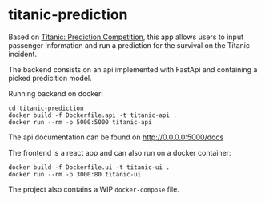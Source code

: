 # titanic-prediction

Based on [Titanic: Prediction Competition](https://www.kaggle.com/c/titanic), this app allows users to input passenger information and run a prediction for the survival on the Titanic incident.

The backend consists on an api implemented with FastApi and containing a picked predicition model.

Running backend on docker:  
```
cd titanic-prediction  
docker build -f Dockerfile.api -t titanic-api .  
docker run --rm -p 5000:5000 titanic-api  
```

The api documentation can be found on http://0.0.0.0:5000/docs

The frontend is a react app and can also run on a docker container:  
```
docker build -f Dockerfile.ui -t titanic-ui .
docker run --rm -p 3000:80 titanic-ui
```

The project also contains a WIP `docker-compose` file.